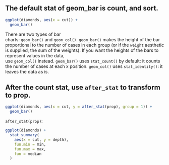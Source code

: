 
## The default stat of geom_bar is count, and sort. 

```r
ggplot(diamonds, aes(x = cut)) + 
  geom_bar()
```

There are two types of bar charts: `geom_bar()` and `geom_col()`. `geom_bar()` makes the height of the bar proportional to the number of cases in each group (or if the `weight` aesthetic is supplied, the sum of the weights). If you want the heights of the bars to represent values in the data, use `geom_col()` instead. `geom_bar()` uses `stat_count()` by default: it counts the number of cases at each x position. `geom_col()` uses `stat_identity()`: it leaves the data as is.

## After the count stat, use `after_stat` to transform to prop. 

```r
ggplot(diamonds, aes(x = cut, y = after_stat(prop), group = 1)) + 
  geom_bar()
```

`after_stat(prop)`: 

```r
ggplot(diamonds) + 
  stat_summary(
    aes(x = cut, y = depth),
    fun.min = min,
    fun.max = max,
    fun = median
  )
```